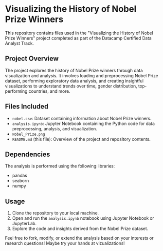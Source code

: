 # Visualizing the History of Nobel Prize Winners

This repository contains files used in the "Visualizing the History of Nobel Prize Winners" project completed as part of the Datacamp Certified Data Analyst Track.

## Project Overview

The project explores the history of Nobel Prize winners through data visualization and analysis. It involves loading and preprocessing Nobel Prize dataset, performing exploratory data analysis, and creating insightful visualizations to understand trends over time, gender distribution, top-performing countries, and more.

## Files Included

- `nobel.csv`: Dataset containing information about Nobel Prize winners.
- `analysis.ipynb`: Jupyter Notebook containing the Python code for data preprocessing, analysis, and visualization.
- `Nobel_Prize.png`
- `README.md` (this file): Overview of the project and repository contents.

## Dependencies

The analysis is performed using the following libraries:
- pandas
- seaborn
- numpy

## Usage

1. Clone the repository to your local machine.
2. Open and run the `analysis.ipynb` notebook using Jupyter Notebook or JupyterLab.
3. Explore the code and insights derived from the Nobel Prize dataset.

Feel free to fork, modify, or extend the analysis based on your interests or research questions! Maybe try your hands at vizualizations!
